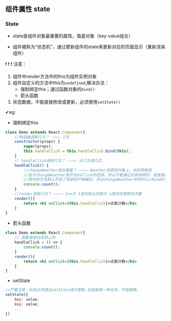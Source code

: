 ## 组件属性 state

### State

* state是组件对象最重要的属性，值是对象（key-value组合）

* 组件被称为“状态机”，通过更新组件的state来更新对应的页面显示（重新渲染组件）

❗  ❗  ❗ 注意：

1. 组件中render方法中的this为组件实例对象
2. 组件自定义的方法中this为`undefined`,解决办法：
   * 强制绑定this；通过函数对象的`bind()`
   * 箭头函数
3. 状态数据，不能直接修改或更新，必须使用`setState()`

✔eg:

* 强制绑定this

```jsx
class Demo extends React.Component{
    //构造器调用几次？ ———— 1次
    constructor(props) {
    	super(props);
    	this.handleClick = this.handleClick.bind(this);
	}
    // handleClick调用几次？ ———— 点几次调几次
    handleClick() { 
        //changeWeather放在哪里？ ———— Weather的原型对象上，供实例使用
        //由于changeWeather是作为onClick的回调，所以不是通过实例调用的，是直接调用
        //类中的方法默认开启了局部的严格模式，所以changeWeather中的this为undefined
        console.count();
    }
    //render调用几次？ ———— 1+n次 1是初始化的那次 n是状态更新的次数
    render(){
        return <h1 onClick={this.handleClick}>点我计数</h1>
    }
}
```

* 箭头函数

```jsx
class Demo extends React.Component{
    // 函数是放在实例上的
    handleClick = () => {
        console.count();
    }
    render(){
        return <h1 onClick={this.handleClick}>点我计数</h1>
    }
}
```

* setState

```jsx
//严重注意：状态必须通过setState进行更新,且更新是一种合并，不是替换。
setState({
    key: value,
    key: value,
    ...
})
```
